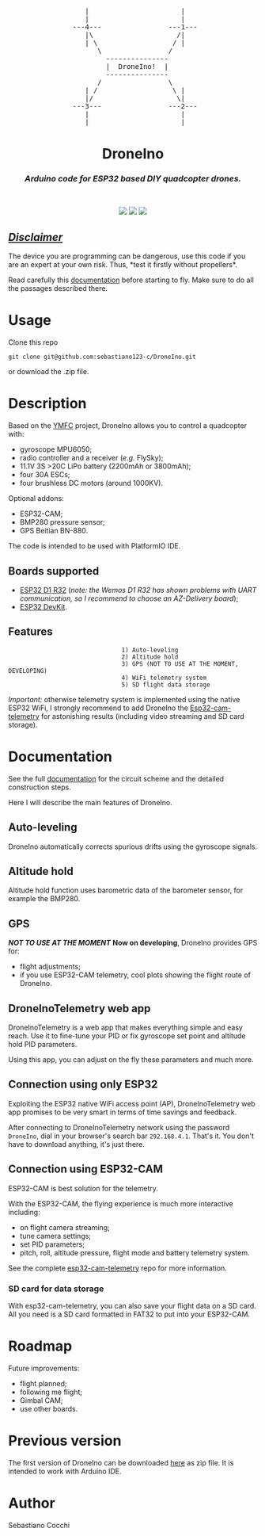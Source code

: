 <!-- image -->
<pre align=center>
    |                      |   
    |                      |   
 ---4---                ---1---
    |\                    /|   
    | \                  / |   
       \                /      
         ---------------       
         |  DroneIno!  |       
         ---------------       
       /                \      
    | /                  \ |   
    |/                    \|   
 ---3---                ---2---
    |                      |   
    |                      |   
</pre>

<!-- title -->
<h1 align="center">
  <b> 
    DroneIno
  </b>
</h1>
<h3 align="center"> 
  <i>
    Arduino code for ESP32 based DIY quadcopter drones.
  </i>
</h3>
<br>

<!-- badges -->
<p align="center">
  <img src="https://img.shields.io/badge/IDE-PlatformIO-orange" /> 
  <img src="https://img.shields.io/badge/PIO core-5-red" />
  <img src="https://img.shields.io/badge/cpp-11-blue" /> 
</p>

<h2>
<b><ins><i>Disclaimer</i></ins></b>
</h2>
The device you are programming can be dangerous, use this code if you are an expert at your own risk.
Thus, *test it firstly without propellers*.

Read carefully this [documentation](https://github.com/sebastiano123-c/DroneIno/tree/main/docs) before starting to fly.
Make sure to do all the passages described there.


# **Usage**
Clone this repo
<pre><code>git clone git@github.com:sebastiano123-c/DroneIno.git
</code></pre>
or download the .zip file.

# **Description**
Based on the [YMFC](https://github.com/F4b1-/YMFC-AL-Flight-Controller-improved) project, DroneIno allows you to control a quadcopter with:
* gyroscope MPU6050;
* radio controller and a receiver (_e.g._ FlySky);
* 11.1V 3S >20C LiPo battery (2200mAh or 3800mAh);
* four 30A ESCs;
* four brushless DC motors (around 1000KV).
  
Optional addons:
* ESP32-CAM;
* BMP280 pressure sensor;
* GPS Beitian BN-880.

The code is intended to be used with PlatformIO IDE.

## **Boards supported**
* [ESP32 D1 R32](https://github.com/sebastiano123-c/Motorize-a-1980-telescope/blob/main/Setup/D1%20R32%20Board%20Pinout.pdf) (_note: the Wemos D1 R32 has shown problems with UART communication, so I recommend to choose an AZ-Delivery board_);
* [ESP32 DevKit](https://www.espressif.com/en/products/devkits/esp32-devkitc).


## **Features**
                                    1) Auto-leveling
                                    2) Altitude hold
                                    3) GPS (NOT TO USE AT THE MOMENT, DEVELOPING)
                                    4) WiFi telemetry system
                                    5) SD flight data storage

_Important:_ otherwise telemetry system is implemented using the native ESP32 WiFi, I strongly recommend to add DroneIno the [Esp32-cam-telemetry](https://github.com/sebastiano123-c/Esp32-cam-telemetry) for astonishing results (including video streaming and SD card storage).

<!-- ## **Selecting flight mode**
Set the SWC switch of the transmitter to channel 5 and connect the receiver channel to the desired pin (mine is the GPIO 4, see the circuit scheme):
* SWC up: flight mode selected is only auto-leveling;
* SWC center: flight mode selected is altitude hold (and auto-leveling if enabled);
* SWC down: flight mode selected is GPS (**_NOT TO USE AT THE MOMENT_**). -->

# **Documentation**
See the full [documentation](https://github.com/sebastiano123-c/DroneIno/tree/main/docs) for the circuit scheme and the detailed construction steps.

Here I will describe the main features of DroneIno.

## **Auto-leveling**
DroneIno automatically corrects spurious drifts using the gyroscope signals.

## **Altitude hold**
Altitude hold function uses barometric data of the barometer sensor, for example the BMP280.

## **GPS**
**_NOT TO USE AT THE MOMENT_**
**Now on developing**, DroneIno provides GPS for:
- flight adjustments;
- if you use ESP32-CAM telemetry, cool plots showing the flight route of DroneIno.

## **DroneInoTelemetry web app**
DroneInoTelemetry is a web app that makes everything simple and easy reach.
Use it to fine-tune your PID or fix gyroscope set point and altitude hold PID parameters.

Using this app, you can adjust on the fly these parameters and much more.

## **Connection using only ESP32**
Exploiting the ESP32 native WiFi access point (AP), DroneInoTelemetry web app promises to be very smart in terms of time savings and feedback.

After connecting to DroneInoTelemetry network using the password `DroneIno`, dial in your browser's search bar `292.168.4.1`.
That's it.
You don't have to download anything, it's just there.

## **Connection using ESP32-CAM**
ESP32-CAM is best solution for the telemetry.
<!-- Without it, it is only possible to set PID parameters. -->
With the ESP32-CAM, the flying experience is much more interactive including:
- on flight camera streaming;
- tune camera settings;
- set PID parameters;
- pitch, roll, altitude pressure, flight mode and battery telemetry system.

See the complete [esp32-cam-telemetry](https://github.com/sebastiano123-c/Esp32-cam-telemetry) repo for more information.

### **SD card for data storage**
With esp32-cam-telemetry, you can also save your flight data on a SD card.
All you need is a SD card formatted in FAT32 to put into your ESP32-CAM.


# **Roadmap**
Future improvements:
- flight planned;
- following me flight;
- Gimbal CAM;
- use other boards.

# **Previous version**
The first version of DroneIno can be downloaded [here](https://github.com/sebastiano123-c/DroneIno/tree/main/test) as zip file.
It is intended to work with Arduino IDE.

# **Author**
Sebastiano Cocchi